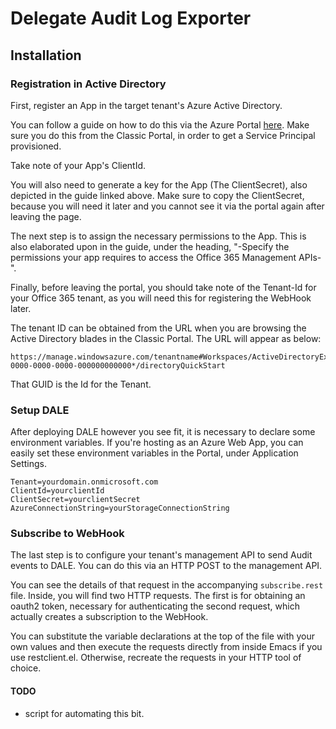 # Delegate Audit Log Exporter

## Installation

### Registration in Active Directory
First, register an App in the target tenant's Azure Active Directory.

You can follow a guide on how to do this via the Azure Portal [here](https://msdn.microsoft.com/en-us/office-365/get-started-with-office-365-management-apis). Make sure you do this from the Classic Portal, in order to get a Service Principal provisioned.

Take note of your App's ClientId.

You will also need to generate a key for the App (The ClientSecret), also depicted in the guide linked above. Make sure to copy the ClientSecret, because you will need it later and you cannot see it via the portal again after leaving the page.

The next step is to assign the necessary permissions to the App. This is also elaborated upon in the guide, under the heading, "-Specify the permissions your app requires to access the Office 365 Management APIs-".

Finally, before leaving the portal, you should take note of the Tenant-Id for your Office 365 tenant, as you will need this for registering the WebHook later.

The tenant ID can be obtained from the URL when you are browsing the Active Directory blades in the Classic Portal. The URL will appear as below:

    https://manage.windowsazure.com/tenantname#Workspaces/ActiveDirectoryExtension/Directory/*00000000-0000-0000-0000-000000000000*/directoryQuickStart
    
That GUID is the Id for the Tenant.

### Setup DALE

After deploying DALE however you see fit, it is necessary to declare some environment variables. If you're hosting as an Azure Web App, you can easily set these environment variables in the Portal, under Application Settings.

    Tenant=yourdomain.onmicrosoft.com
    ClientId=yourclientId
    ClientSecret=yourclientSecret
    AzureConnectionString=yourStorageConnectionString
    
### Subscribe to WebHook

The last step is to configure your tenant's management API to send Audit events to DALE. You can do this via an HTTP POST to the management API.

You can see the details of that request in the accompanying `subscribe.rest` file.
Inside, you will find two HTTP requests. The first is for obtaining an oauth2 token, necessary for authenticating the second request, which actually creates a subscription to the WebHook.

You can substitute the variable declarations at the top of the file with your own values and then execute the requests directly from inside Emacs if you use restclient.el. Otherwise, recreate the requests in your HTTP tool of choice.

#### TODO
* script for automating this bit.
